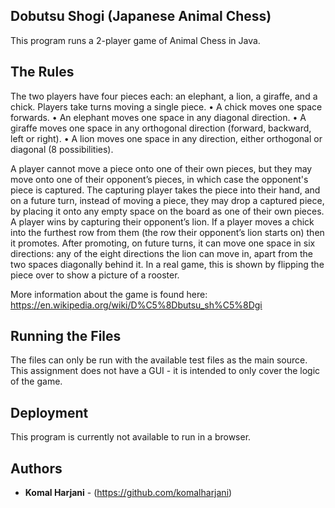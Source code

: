 ## Dobutsu Shogi (Japanese Animal Chess)
This program runs a 2-player game of Animal Chess in Java. 

## The Rules
The two players have four pieces each: an elephant, a lion, a giraffe, and a chick. Players take turns moving a single piece.
• A chick moves one space forwards.
• An elephant moves one space in any diagonal direction.
• A giraffe moves one space in any orthogonal direction (forward, backward, left or right).
• A lion moves one space in any direction, either orthogonal or diagonal (8 possibilities).

A player cannot move a piece onto one of their own pieces, but they may move onto one of their opponent’s pieces, in which case the opponent's piece is captured. The capturing player takes the piece into their hand, and on a future turn, instead of moving a piece, they may drop a captured piece, by placing it onto any empty space on the board as one of their own pieces. A player wins by capturing their opponent’s lion.
If a player moves a chick into the furthest row from them (the row their opponent’s lion starts on) then it promotes. After promoting, on future turns, it can move one space in six directions: any of the eight directions the lion can move in, apart from the two spaces diagonally behind it. In a real game, this is shown by flipping the piece over to show a picture of a rooster.

More information about the game is found here: https://en.wikipedia.org/wiki/D%C5%8Dbutsu_sh%C5%8Dgi

## Running the Files

The files can only be run with the available test files as the main source. This assignment does not have a GUI - it is intended to only cover the logic of the game. 

## Deployment
This program is currently not available to run in a browser. 

## Authors

* **Komal Harjani** - (https://github.com/komalharjani)
